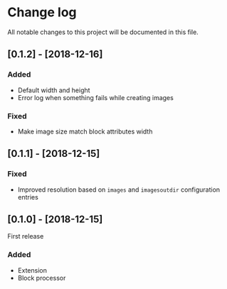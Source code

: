 # Change log
All notable changes to this project will be documented in this file.

## [0.1.2] - [2018-12-16]

### Added

- Default width and height
- Error log when something fails while creating images

### Fixed

- Make image size match block attributes width

## [0.1.1] - [2018-12-15]

### Fixed

- Improved resolution based on `images` and `imagesoutdir` configuration entries

## [0.1.0] - [2018-12-15]

First release

### Added

- Extension
- Block processor


